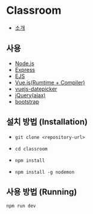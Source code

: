 # Classroom

- [소개](https://docs.google.com/presentation/d/1I_BCH0gB5qXun0ZsSwoqFiWV-V1Hp2ucN4GDVax1Bm8/edit?usp=sharing)

## 사용

- [Node.js](https://nodejs.org)
- [Express](https://expressjs.com)
- [EJS](https://ejs.co)
- [Vue.js(Rumtime + Compiler)](https://vuejs.org)
- [vuejs-datepicker](https://github.com/charliekassel/vuejs-datepicker)
- [jQuery(ajax)](https://jquery.com)
- [bootstrap](https://getbootstrap.com)

## 설치 방법 (Installation)

* ```git clone <repository-url>```

* ```cd classroom```
* ```npm install ```
* ```npm install -g nodemon ```

## 사용 방법 (Running)
~~~~
npm run dev
~~~~

